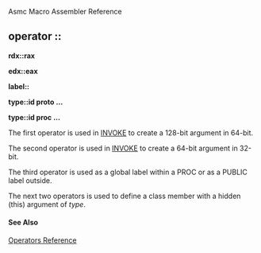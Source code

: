 Asmc Macro Assembler Reference

## operator ::

**rdx::rax**

**edx::eax**

**label::**

**type::id proto ...**

**type::id proc ...**

The first operator is used in [INVOKE](directive.md#invoke) to create a 128-bit argument in 64-bit.

The second operator is used in [INVOKE](directive.md#invoke) to create a 64-bit argument in 32-bit.

The third operator is used as a global label within a PROC or as a PUBLIC label outside.

The next two operators is used to define a class member with a hidden (this) argument of _type_.

#### See Also

[Operators Reference](readme.md)
